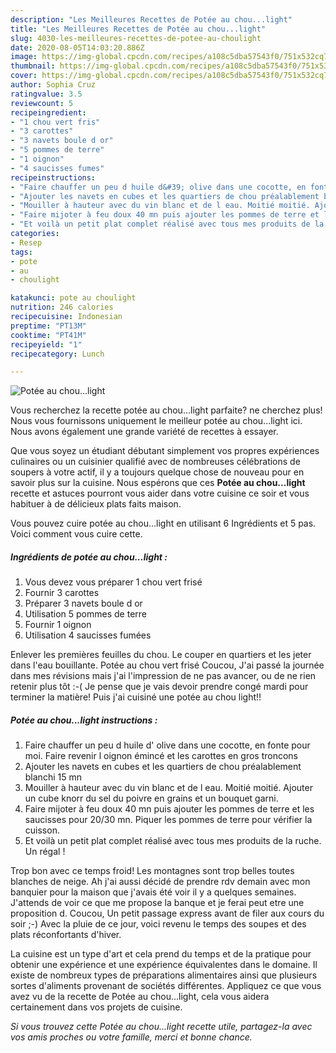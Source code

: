 ```yaml
---
description: "Les Meilleures Recettes de Potée au chou...light"
title: "Les Meilleures Recettes de Potée au chou...light"
slug: 4030-les-meilleures-recettes-de-potee-au-choulight
date: 2020-08-05T14:03:20.886Z
image: https://img-global.cpcdn.com/recipes/a108c5dba57543f0/751x532cq70/potee-au-choulight-photo-principale-de-la-recette.jpg
thumbnail: https://img-global.cpcdn.com/recipes/a108c5dba57543f0/751x532cq70/potee-au-choulight-photo-principale-de-la-recette.jpg
cover: https://img-global.cpcdn.com/recipes/a108c5dba57543f0/751x532cq70/potee-au-choulight-photo-principale-de-la-recette.jpg
author: Sophia Cruz
ratingvalue: 3.5
reviewcount: 5
recipeingredient:
- "1 chou vert fris"
- "3 carottes"
- "3 navets boule d or"
- "5 pommes de terre"
- "1 oignon"
- "4 saucisses fumes"
recipeinstructions:
- "Faire chauffer un peu d huile d&#39; olive dans une cocotte, en fonte pour moi. Faire revenir l oignon émincé et les carottes en gros troncons"
- "Ajouter les navets en cubes et les quartiers de chou préalablement blanchi 15 mn"
- "Mouiller à hauteur avec du vin blanc et de l eau. Moitié moitié. Ajouter un cube knorr du sel du poivre en grains et un bouquet garni."
- "Faire mijoter à feu doux 40 mn puis ajouter les pommes de terre et les saucisses pour 20/30 mn. Piquer les pommes de terre pour vérifier la cuisson."
- "Et voilà un petit plat complet réalisé avec tous mes produits de la ruche. Un régal !"
categories:
- Resep
tags:
- pote
- au
- choulight

katakunci: pote au choulight 
nutrition: 246 calories
recipecuisine: Indonesian
preptime: "PT13M"
cooktime: "PT41M"
recipeyield: "1"
recipecategory: Lunch

---
```



![Potée au chou...light](https://img-global.cpcdn.com/recipes/a108c5dba57543f0/751x532cq70/potee-au-choulight-photo-principale-de-la-recette.jpg)

Vous recherchez la recette potée au chou...light parfaite? ne cherchez plus! Nous vous fournissons uniquement le meilleur potée au chou...light ici. Nous avons également une grande variété de recettes à essayer.

Que vous soyez un étudiant débutant simplement vos propres expériences culinaires ou un cuisinier qualifié avec de nombreuses célébrations de soupers à votre actif, il y a toujours quelque chose de nouveau pour en savoir plus sur la cuisine. Nous espérons que ces <strong> Potée au chou...light </strong> recette et astuces pourront vous aider dans votre cuisine ce soir et vous habituer à de délicieux plats faits maison.

<!--inarticleads1-->

Vous pouvez cuire potée au chou...light en utilisant 6 Ingrédients et 5 pas. Voici comment vous cuire cette.

##### Ingrédients de potée au chou...light :

1. Vous devez vous préparer 1 chou vert frisé
1. Fournir 3 carottes
1. Préparer 3 navets boule d or
1. Utilisation 5 pommes de terre
1. Fournir 1 oignon
1. Utilisation 4 saucisses fumées


Enlever les premières feuilles du chou. Le couper en quartiers et les jeter dans l&#39;eau bouillante. Potée au chou vert frisé Coucou, J&#39;ai passé la journée dans mes révisions mais j&#39;ai l&#39;impression de ne pas avancer, ou de ne rien retenir plus tôt :-( Je pense que je vais devoir prendre congé mardi pour terminer la matière! Puis j&#39;ai cuisiné une potée au chou light!! 

<!--inarticleads2-->

##### Potée au chou...light instructions :

1. Faire chauffer un peu d huile d&#39; olive dans une cocotte, en fonte pour moi. Faire revenir l oignon émincé et les carottes en gros troncons
1. Ajouter les navets en cubes et les quartiers de chou préalablement blanchi 15 mn
1. Mouiller à hauteur avec du vin blanc et de l eau. Moitié moitié. Ajouter un cube knorr du sel du poivre en grains et un bouquet garni.
1. Faire mijoter à feu doux 40 mn puis ajouter les pommes de terre et les saucisses pour 20/30 mn. Piquer les pommes de terre pour vérifier la cuisson.
1. Et voilà un petit plat complet réalisé avec tous mes produits de la ruche. Un régal !


Trop bon avec ce temps froid! Les montagnes sont trop belles toutes blanches de neige. Ah j&#39;ai aussi décidé de prendre rdv demain avec mon banquier pour la maison que j&#39;avais été voir il y a quelques semaines. J&#39;attends de voir ce que me propose la banque et je ferai peut etre une proposition d. Coucou, Un petit passage express avant de filer aux cours du soir ;-) Avec la pluie de ce jour, voici revenu le temps des soupes et des plats réconfortants d&#39;hiver. 

<!--inarticleads1-->

<p>
La cuisine est un type d'art et cela prend du temps et de la pratique pour obtenir une expérience et une expérience équivalentes dans le domaine. Il existe de nombreux types de préparations alimentaires ainsi que plusieurs sortes d'aliments provenant de sociétés différentes. Appliquez ce que vous avez vu de la recette de Potée au chou...light, cela vous aidera certainement dans vos projets de cuisine.
</p>

<p>
<i>Si vous trouvez cette Potée au chou...light recette utile, partagez-la avec vos amis proches ou votre famille, merci et bonne chance.</i>
</p>
